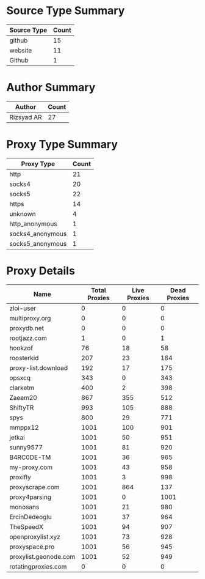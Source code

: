 # Source Type Summary

| Source Type | Count |
|-------------|-------|
| github | 15 |
| website | 11 |
| Github | 1 |


# Author Summary

| Author | Count |
|--------|-------|
| Rizsyad AR | 27 |


# Proxy Type Summary

| Proxy Type | Count |
|------------|-------|
| http | 21 |
| socks4 | 20 |
| socks5 | 22 |
| https | 14 |
| unknown | 4 |
| http_anonymous | 1 |
| socks4_anonymous | 1 |
| socks5_anonymous | 1 |


# Proxy Details

| Name | Total Proxies | Live Proxies | Dead Proxies |
|------|---------------|--------------|---------------|
| zloi-user | 0 | 0 | 0 |
| multiproxy.org | 0 | 0 | 0 |
| proxydb.net | 0 | 0 | 0 |
| rootjazz.com | 1 | 0 | 1 |
| hookzof | 76 | 18 | 58 |
| roosterkid | 207 | 23 | 184 |
| proxy-list.download | 192 | 17 | 175 |
| opsxcq | 343 | 0 | 343 |
| clarketm | 400 | 2 | 398 |
| Zaeem20 | 867 | 355 | 512 |
| ShiftyTR | 993 | 105 | 888 |
| spys | 800 | 29 | 771 |
| mmppx12 | 1001 | 100 | 901 |
| jetkai | 1001 | 50 | 951 |
| sunny9577 | 1001 | 81 | 920 |
| B4RC0DE-TM | 1001 | 36 | 965 |
| my-proxy.com | 1001 | 43 | 958 |
| proxifly | 1001 | 3 | 998 |
| proxyscrape.com | 1001 | 864 | 137 |
| proxy4parsing | 1001 | 0 | 1001 |
| monosans | 1001 | 21 | 980 |
| ErcinDedeoglu | 1001 | 37 | 964 |
| TheSpeedX | 1001 | 94 | 907 |
| openproxylist.xyz | 1001 | 73 | 928 |
| proxyspace.pro | 1001 | 56 | 945 |
| proxylist.geonode.com | 1001 | 52 | 949 |
| rotatingproxies.com | 0 | 0 | 0 |
